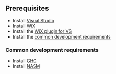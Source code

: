 Prerequisites
-------------
- Install [Visual Studio](https://visualstudio.microsoft.com/vs/)
- Install [WiX](http://wixtoolset.org/releases/)
- Install the [WiX plugin for VS](https://marketplace.visualstudio.com/items?itemName=RobMensching.WixToolsetVisualStudio2017Extension)
- Install the [common development requirements](#common-development-requirements)

### Common development requirements
- Install [GHC](https://www.haskell.org)
- Install [NASM](https://www.nasm.us)
